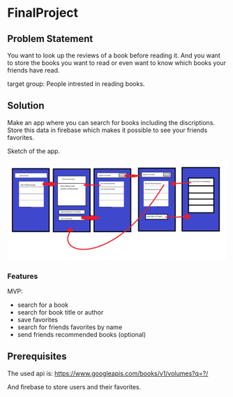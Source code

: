 # FinalProject

## Problem Statement 
You want to look up the reviews of a book before reading it. 
And you want to store the books you want to read or even want to know which books your friends have read.
<p>
target group: People intrested in reading books.
</p>

## Solution
Make an app where you can search for books including the discriptions. 
Store this data in firebase which makes it possible to see your friends favorites.
<p>
 Sketch of the app.
</p>

<img src=https://github.com/elgoesto/FinalBookApp/blob/master/doc/schetsfinalapp.png width="600">

### Features
MVP:
* search for a book
* search for book title or author
* save favorites
* search for friends favorites by name
* send friends recommended books (optional)


## Prerequisites
The used api is: https://www.googleapis.com/books/v1/volumes?q=?/
<p>
And firebase to store users and their favorites.
</p>
